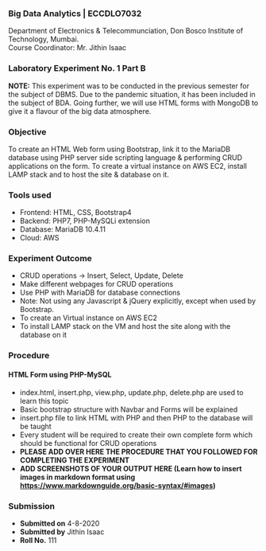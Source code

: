 ### Big Data Analytics | ECCDLO7032 
Department of Electronics & Telecommunciation, 
Don Bosco Institute of Technology, Mumbai.  
Course Coordinator: Mr. Jithin Isaac

### Laboratory Experiment No. 1 Part B

 **NOTE:** This experiment was to be conducted in the previous semester for the subject of DBMS. Due to the pandemic situation, it has been included in the subject of BDA. Going further, we will use HTML forms with MongoDB to give it a flavour of the big data atmosphere.

### Objective  
To create an HTML Web form using Bootstrap, link it to the MariaDB database using PHP server side scripting language & performing CRUD applications on the form. To create a virtual instance on AWS EC2, install LAMP stack and to host the site & database on it.

### Tools used  
- Frontend: HTML, CSS, Bootstrap4
- Backend: PHP7, PHP-MySQLi extension
- Database: MariaDB 10.4.11
- Cloud: AWS

### Experiment Outcome
- CRUD operations -> Insert, Select, Update, Delete  
- Make different webpages for CRUD operations  
- Use PHP with MariaDB for database connections  
- Note: Not using any Javascript & jQuery explicitly, except when used by Bootstrap.
- To create an Virtual instance on AWS EC2
- To install LAMP stack on the VM and host the site along with the database on it

### Procedure
 
#### HTML Form using PHP-MySQL
- index.html, insert.php, view.php, update.php, delete.php are used to learn this topic
- Basic bootstrap structure with Navbar and Forms will be explained
- insert.php file to link HTML with PHP and then PHP to the database will be taught
- Every student will be required to create their own complete form which should be functional for CRUD operations
- **PLEASE ADD OVER HERE THE PROCEDURE THAT YOU FOLLOWED FOR COMPLETING THE EXPERIMENT**
- **ADD SCREENSHOTS OF YOUR OUTPUT HERE (Learn how to insert images in markdown format using https://www.markdownguide.org/basic-syntax/#images)**

### Submission 
- **Submitted on** 4-8-2020
- **Submitted by** Jithin Isaac
- **Roll No.** 111
